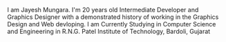 I am Jayesh Mungara. 
I'm 20 years old Intermediate Developer and Graphics Designer with a demonstrated
history of working in the Graphics Design and Web devloping.
I am Currently Studying in Computer Science and Engineering in R.N.G. Patel
Institute of Technology, Bardoli, Gujarat